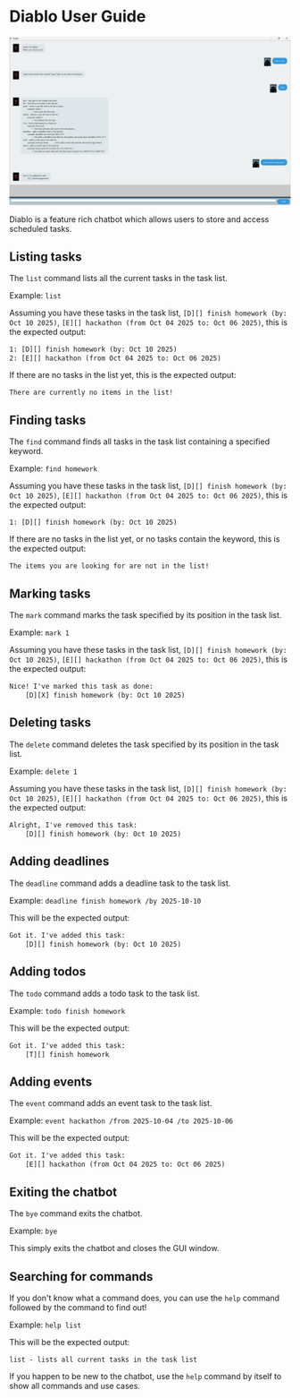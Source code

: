 # Diablo User Guide

![Screenshot of an example conversation in the Diablo Chatbot.](Ui.png)

Diablo is a feature rich chatbot which allows users to store and access scheduled tasks.

## Listing tasks

The `list` command lists all the current tasks in the task list.

Example: `list`

Assuming you have these tasks in the task list,
`[D][] finish homework (by: Oct 10 2025)`,
`[E][] hackathon (from Oct 04 2025 to: Oct 06 2025)`,
this is the expected output:

```
1: [D][] finish homework (by: Oct 10 2025)
2: [E][] hackathon (from Oct 04 2025 to: Oct 06 2025)
```

If there are no tasks in the list yet, this is the expected output:

```
There are currently no items in the list!
```

## Finding tasks

The `find` command finds all tasks in the task list containing a specified keyword. 

Example: `find homework` 

Assuming you have these tasks in the task list,
`[D][] finish homework (by: Oct 10 2025)`, 
`[E][] hackathon (from Oct 04 2025 to: Oct 06 2025)`,
this is the expected output:

```
1: [D][] finish homework (by: Oct 10 2025)
```

If there are no tasks in the list yet, or no tasks contain the keyword, this is the expected output:

```
The items you are looking for are not in the list!
```

## Marking tasks

The `mark` command marks the task specified by its position in the task list.

Example: `mark 1`

Assuming you have these tasks in the task list,
`[D][] finish homework (by: Oct 10 2025)`,
`[E][] hackathon (from Oct 04 2025 to: Oct 06 2025)`,
this is the expected output:

```
Nice! I've marked this task as done:
    [D][X] finish homework (by: Oct 10 2025)
```

## Deleting tasks

The `delete` command deletes the task specified by its position in the task list.

Example: `delete 1`

Assuming you have these tasks in the task list,
`[D][] finish homework (by: Oct 10 2025)`,
`[E][] hackathon (from Oct 04 2025 to: Oct 06 2025)`,
this is the expected output:

```
Alright, I've removed this task: 
    [D][] finish homework (by: Oct 10 2025)
```

## Adding deadlines

The `deadline` command adds a deadline task to the task list. 

Example: `deadline finish homework /by 2025-10-10`

This will be the expected output:

```
Got it. I've added this task:
    [D][] finish homework (by: Oct 10 2025)
```

## Adding todos

The `todo` command adds a todo task to the task list.

Example: `todo finish homework`

This will be the expected output:

```
Got it. I've added this task:
    [T][] finish homework
```

## Adding events

The `event` command adds an event task to the task list.

Example: `event hackathon /from 2025-10-04 /to 2025-10-06`

This will be the expected output:

```
Got it. I've added this task:
    [E][] hackathon (from Oct 04 2025 to: Oct 06 2025)
```

## Exiting the chatbot

The `bye` command exits the chatbot.

Example: `bye`

This simply exits the chatbot and closes the GUI window.

## Searching for commands

If you don't know what a command does, you can use the `help` command followed by the command to find out!

Example: `help list`

This will be the expected output:

```
list - lists all current tasks in the task list
```

If you happen to be new to the chatbot, use the `help` command by itself to show all commands and use cases.
